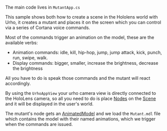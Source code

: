 The main code lives in `MutantApp.cs`

This sample shows both how to create a scene in the Hololens world with Urho, it creates a mutant
and places it on the screen which you can control via a series of Cortana voice commands.   

Most of the commands trigger an animation on the model, these are the available verbs:

* Animation commands: idle, kill, hip-hop, jump, jump attack, kick, punch, run, swipe, walk.
* Display commands: bigger, smaller, increase the brightness, decrease the brightness

All you have to do is speak those commands and the mutant will react accordingly.

By using the `UrhoAppView` your urho camera view is directly connected to the HoloLens camera, so
all you need to do is place [Nodes](https://developer.xamarin.com/api/type/Urho.Node/) on the 
[Scene](https://developer.xamarin.com/api/type/Urho.Scene/) and it will be displayed in the user's
world.

The mutant's node gets an [AnimatedModel](https://developer.xamarin.com/api/type/Urho.AnimatedModel/)
and we load the `Mutant.mdl` file which contains the model with their named animations, which we trigger
when the commands are issued.
